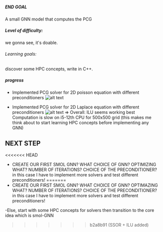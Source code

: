 
##### END GOAL
A small GNN model that computes the PCG
##### Level of difficulty: 
we gonna see, it's doable. 
###### Learning goals: 
discover some HPC concepts, write in C++.
  
##### progress
 - Implemented PCG solver for 2D poisson equation with different preconditioners 
 ![alt text](https://github.com/moaziat/smol-pcg/blob/master/PDEs%20solvers/poisson_results.png?raw=true)

  - Implemented PCG solver for 2D Laplace equation with different preconditioners 
 ![alt text](https://github.com/moaziat/smol-pcg/blob/master/PDEs%20solvers/laplace_results.png?raw=true)
 => Overall: ILU seems working best
    Computation is slow on i5-12th CPU for 500x500 grid 
    (this makes me think about to start learning HPC concepts before implementing any GNN)

## NEXT STEP
<<<<<<< HEAD
- CREATE OUR FIRST SMOL GNN? WHAT CHOICE OF GNN? OPTIMIZING WHAT? NUMBER OF ITERATIONS? CHOICE OF THE PRECONDITIONER? in this case I have to implement more solvers and test different preconditioners!
=======
- CREATE OUR FIRST SMOL GNN? WHAT CHOICE OF GNN? OPTIMAZING WHAT? NUMBER OF ITERATIONS? CHOICE OF THE PRECONDITIONER? in this case I have to implement more solvers and test different preconditioners!

-Else, start with some HPC concepts for solvers then transition to the core idea which is smol-GNN
>>>>>>> b2a8b91 (SSOR + ILU added) 
